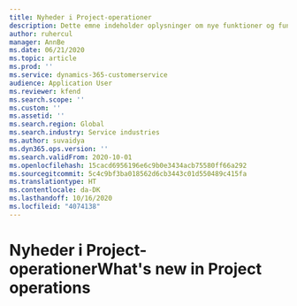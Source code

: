 ```yaml
---
title: Nyheder i Project-operationer
description: Dette emne indeholder oplysninger om nye funktioner og funktionalitet i Microsoft Dynamics 365 Project-operationer.
author: ruhercul
manager: AnnBe
ms.date: 06/21/2020
ms.topic: article
ms.prod: ''
ms.service: dynamics-365-customerservice
audience: Application User
ms.reviewer: kfend
ms.search.scope: ''
ms.custom: ''
ms.assetid: ''
ms.search.region: Global
ms.search.industry: Service industries
ms.author: suvaidya
ms.dyn365.ops.version: ''
ms.search.validFrom: 2020-10-01
ms.openlocfilehash: 15cacd6956196e6c9b0e3434acb75580ff66a292
ms.sourcegitcommit: 5c4c9bf3ba018562d6cb3443c01d550489c415fa
ms.translationtype: HT
ms.contentlocale: da-DK
ms.lasthandoff: 10/16/2020
ms.locfileid: "4074138"
---
```

# <a name="whats-new-in-project-operations"></a><span data-ttu-id="f7714-103">Nyheder i Project-operationer</span><span class="sxs-lookup"><span data-stu-id="f7714-103">What's new in Project operations</span></span>
